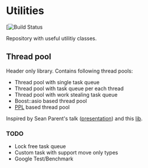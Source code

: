 # Utilities

[![Build Status](https://travis-ci.org/vukis/Utilities.svg?branch=master)

Repository with useful utilitiy classes.

## Thread pool

Header only library. Contains following thread pools:
- Thread pool with single task queue
- Thread pool with task queue per each thread
- Thread pool with work stealing task queue
- Boost::asio based thread pool
- [PPL](https://msdn.microsoft.com/library/dd492418.aspx) based thread pool

Inspired by Sean Parent's talk ([presentation](http://sean-parent.stlab.cc/presentations/2016-11-16-concurrency/2016-11-16-concurrency.pdf)) and this [lib](https://github.com/topcpporg/thread-pool-cpp).

### TODO

- Lock free task queue
- Custom task with support move only types
- Google Test/Benchmark
